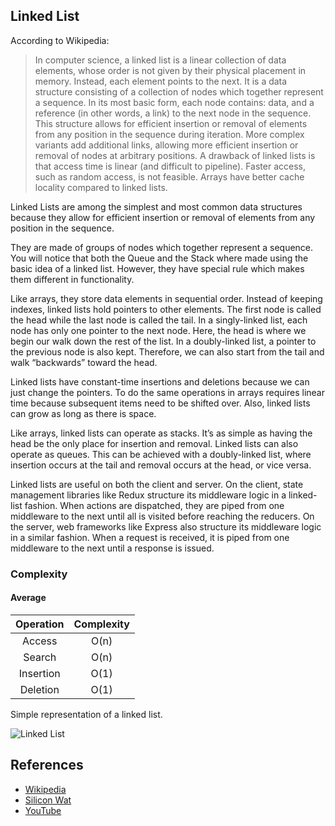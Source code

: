 ## Linked List

According to Wikipedia:

> In computer science, a linked list is a linear collection of data elements, whose order is not given by their physical placement in memory. Instead, each element points to the next. It is a data structure consisting of a collection of nodes which together represent a sequence. In its most basic form, each node contains: data, and a reference (in other words, a link) to the next node in the sequence. This structure allows for efficient insertion or removal of elements from any position in the sequence during iteration. More complex variants add additional links, allowing more efficient insertion or removal of nodes at arbitrary positions. A drawback of linked lists is that access time is linear (and difficult to pipeline). Faster access, such as random access, is not feasible. Arrays have better cache locality compared to linked lists.

Linked Lists are among the simplest and most common data structures because they allow for efficient insertion or removal of elements from any position in the sequence.

They are made of groups of nodes which together represent a sequence. You will notice that both the Queue and the Stack where made using the basic idea of a linked list. However, they have special rule which makes them different in functionality.

Like arrays, they store data elements in sequential order. Instead of keeping indexes, linked lists hold pointers to other elements. The first node is called the head while the last node is called the tail. In a singly-linked list, each node has only one pointer to the next node. Here, the head is where we begin our walk down the rest of the list. In a doubly-linked list, a pointer to the previous node is also kept. Therefore, we can also start from the tail and walk “backwards” toward the head.

Linked lists have constant-time insertions and deletions because we can just change the pointers. To do the same operations in arrays requires linear time because subsequent items need to be shifted over. Also, linked lists can grow as long as there is space.

Like arrays, linked lists can operate as stacks. It’s as simple as having the head be the only place for insertion and removal. Linked lists can also operate as queues. This can be achieved with a doubly-linked list, where insertion occurs at the tail and removal occurs at the head, or vice versa.

Linked lists are useful on both the client and server. On the client, state management libraries like Redux structure its middleware logic in a linked-list fashion. When actions are dispatched, they are piped from one middleware to the next until all is visited before reaching the reducers. On the server, web frameworks like Express also structure its middleware logic in a similar fashion. When a request is received, it is piped from one middleware to the next until a response is issued.

### Complexity

#### Average

| Operation | Complexity |
| :-------: | :--------: |
| Access    | O(n)       |
| Search    | O(n)       |
| Insertion | O(1)       |
| Deletion  | O(1)       |

Simple representation of a linked list.

![Linked List](https://upload.wikimedia.org/wikipedia/commons/6/6d/Singly-linked-list.svg)

## References

- [Wikipedia](https://en.wikipedia.org/wiki/Linked_list)
- [Silicon Wat](https://medium.com/siliconwat/data-structures-in-javascript-1b9aed0ea17c)
- [YouTube](https://www.youtube.com/watch?v=njTh_OwMljA&index=2&t=1s&list=PLLXdhg_r2hKA7DPDsunoDZ-Z769jWn4R8)
